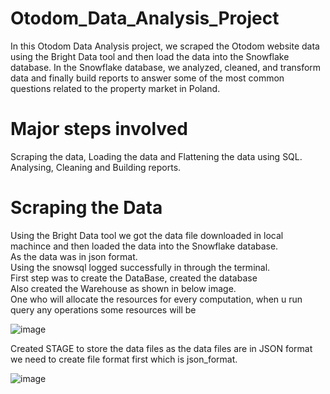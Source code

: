 # Otodom_Data_Analysis_Project

In this Otodom Data Analysis project, we scraped the Otodom website data using the Bright Data tool and then load the data into the Snowflake database. In the Snowflake database, we analyzed, cleaned, and transform data and finally build reports to answer some of the most common questions related to the property market in Poland.<br>
 # Major steps involved
 Scraping the data, Loading the data and Flattening the data using SQL.<br>
 Analysing, Cleaning and Building reports.<br>
 # Scraping the Data<br>
Using the Bright Data tool we got the data file downloaded in local machince and then loaded the data into the Snowflake database.<br>
As the data was in json format.<br>
Using the snowsql logged successfully in through the terminal.<br>
First step was to create the DataBase, created the database<br>
Also created the Warehouse as shown in below image.<br>
One who will allocate the resources for every computation, when u run query any operations some resources will be 

![image](https://github.com/Pradnya1111/Otodom_Data_Analysis_Project/assets/87003134/30c3d987-49ac-4271-8dd9-7ad69369b35f)<br>

Created STAGE to store the data files as the data files are in JSON format we need to create file format first which is json_format.<br>

![image](https://github.com/Pradnya1111/Otodom_Data_Analysis_Project/assets/87003134/e97702f1-ee8b-4311-b46f-ac6a6b8f3c5f)<br>



 


